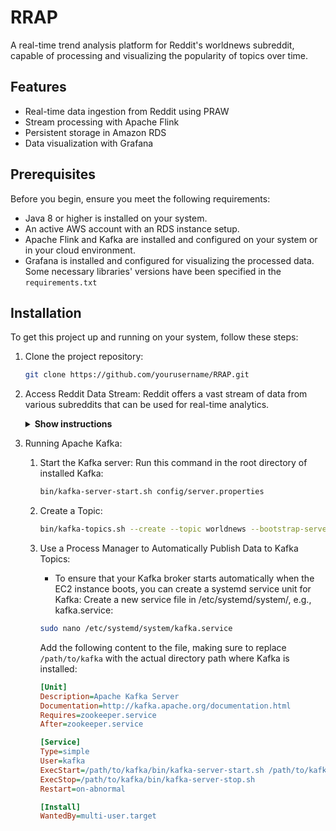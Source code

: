 # RRAP

A real-time trend analysis platform for Reddit's worldnews subreddit, capable of processing and visualizing the popularity of topics over time.

## Features

   - Real-time data ingestion from Reddit using PRAW
   - Stream processing with Apache Flink
   - Persistent storage in Amazon RDS
   - Data visualization with Grafana

## Prerequisites
Before you begin, ensure you meet the following requirements:
   - Java 8 or higher is installed on your system.
   - An active AWS account with an RDS instance setup.
   - Apache Flink and Kafka are installed and configured on your system or in your cloud environment.
   - Grafana is installed and configured for visualizing the processed data.
Some necessary libraries' versions have been specified in the ```requirements.txt```

## Installation
To get this project up and running on your system, follow these steps:
   1. Clone the project repository:

      ```sh
      git clone https://github.com/yourusername/RRAP.git
      ```

   2. Access Reddit Data Stream:
         Reddit offers a vast stream of data from various subreddits that can be used for real-time analytics. 
         <details><summary><b>Show instructions</b></summary>
            
      1. You can access Reddit's data through their API. To do this, you'll need to create a Reddit account, register an application, and get your API credentials (client ID, client secret, and user agent).
      2. Create a ```.env``` file in the root directory of the project and specify these arguments.
         ```
            REDDIT_CLIENT_ID='YOUR_CLIENT_ID'
            REDDIT_CLIENT_SECRET='YOUR_CLIENT_SECRE'
            REDDIT_USER_AGENT='YOUR_APP_NAME/version by /u/YOUR_REDDIT_USERNAME'
         ```
   3. Running Apache Kafka:
         1. Start the Kafka server:
            Run this command in the root directory of installed Kafka:
            
            ```sh
            bin/kafka-server-start.sh config/server.properties
            ```
            
         3. Create a Topic:

            ```sh
            bin/kafka-topics.sh --create --topic worldnews --bootstrap-server localhost:9092 --replication-factor 1 --partitions 1
            ```
            
         5. Use a Process Manager to Automatically Publish Data to Kafka Topics:
            - To ensure that your Kafka broker starts automatically when the EC2 instance boots, you can create a systemd service unit for Kafka:
            Create a new service file in /etc/systemd/system/, e.g., kafka.service:

            ```sh
            sudo nano /etc/systemd/system/kafka.service
            ```
            
            Add the following content to the file, making sure to replace ```/path/to/kafka``` with the actual directory path where Kafka is installed:

            ```ini
            [Unit]
            Description=Apache Kafka Server
            Documentation=http://kafka.apache.org/documentation.html
            Requires=zookeeper.service
            After=zookeeper.service

            [Service]
            Type=simple
            User=kafka
            ExecStart=/path/to/kafka/bin/kafka-server-start.sh /path/to/kafka/config/server.properties
            ExecStop=/path/to/kafka/bin/kafka-server-stop.sh
            Restart=on-abnormal

            [Install]
            WantedBy=multi-user.target
            ```
